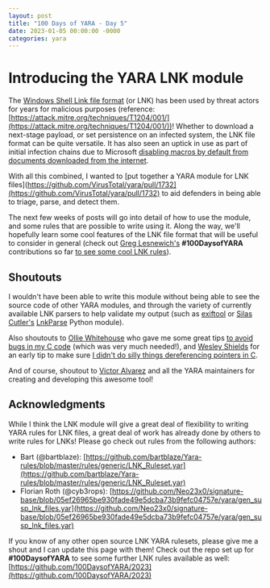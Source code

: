 ```yaml
---
layout: post
title: "100 Days of YARA - Day 5"
date: 2023-01-05 00:00:00 -0000
categories: yara
---
```


# Introducing the YARA LNK module
The [Windows Shell Link file format](https://learn.microsoft.com/en-us/openspecs/windows_protocols/ms-shllink/16cb4ca1-9339-4d0c-a68d-bf1d6cc0f943) (or LNK) has been used by threat actors for years for malicious purposes (reference: [https://attack.mitre.org/techniques/T1204/001/](https://attack.mitre.org/techniques/T1204/001/))! Whether to download a next-stage payload, or set persistence on an infected system, the LNK file format can be quite versatile. It has also seen an uptick in use as part of initial infection chains due to Microsoft [disabling macros by default from documents downloaded from the internet](https://learn.microsoft.com/en-us/deployoffice/security/internet-macros-blocked).

With all this combined, I wanted to [put together a YARA module for LNK files](https://github.com/VirusTotal/yara/pull/1732](https://github.com/VirusTotal/yara/pull/1732) to aid defenders in being able to triage, parse, and detect them.

The next few weeks of posts will go into detail of how to use the module, and some rules that are possible to write using it. Along the way, we'll hopefully learn some cool features of the LNK file format that will be useful to consider in general (check out [Greg Lesnewich's](https://twitter.com/greglesnewich) **#100DaysofYARA** contributions so far [to see some cool LNK rules](https://github.com/g-les/100DaysofYARA/blob/main/100DaysofYARA_2023_Week1_LNKPark.ipynb)).

## Shoutouts
I wouldn't have been able to write this module without being able to see the source code of other YARA modules, and through the variety of currently available LNK parsers to help validate my output (such as [exiftool](https://exiftool.org/TagNames/LNK.html) or [Silas Cutler's](https://twitter.com/silascutler) [LnkParse](https://github.com/silascutler/LnkParse) Python module).

Also shoutouts to [Ollie Whitehouse](https://twitter.com/ollieatnowhere) who gave me some great tips [to avoid bugs in my C code](https://twitter.com/ollieatnowhere/status/1556554996866596865) (which was very much needed!), and [Wesley Shields](https://twitter.com/wxs) for an early tip to make sure [I didn't do silly things dereferencing pointers in C](https://twitter.com/wxs/status/1483544341272576009).

And of course, shoutout to [Victor Alvarez](https://twitter.com/plusvic) and all the YARA maintainers for creating and developing this awesome tool!

## Acknowledgments
While I think the LNK module will give a great deal of flexibility to writing YARA rules for LNK files, a great deal of work has already done by others to write rules for LNKs! Please go check out rules from the following authors:
- Bart (@bartblaze): [https://github.com/bartblaze/Yara-rules/blob/master/rules/generic/LNK_Ruleset.yar](https://github.com/bartblaze/Yara-rules/blob/master/rules/generic/LNK_Ruleset.yar)
- Florian Roth (@cyb3rops): [https://github.com/Neo23x0/signature-base/blob/05ef26965be930fade49e5dcba73b9fefc04757e/yara/gen_susp_lnk_files.yar](https://github.com/Neo23x0/signature-base/blob/05ef26965be930fade49e5dcba73b9fefc04757e/yara/gen_susp_lnk_files.yar)

If you know of any other open source LNK YARA rulesets, please give me a shout and I can update this page with them! Check out the repo set up for **#100DaysofYARA** to see some further LNK rules available as well: [https://github.com/100DaysofYARA/2023](https://github.com/100DaysofYARA/2023)